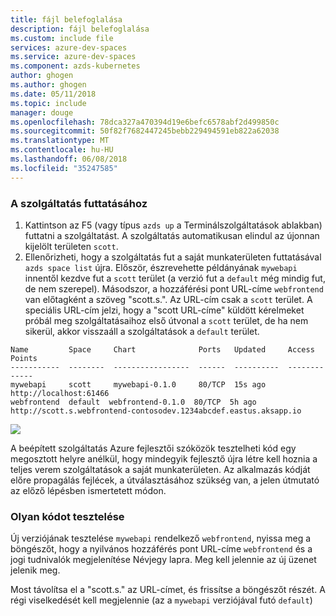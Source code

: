 ```yaml
---
title: fájl belefoglalása
description: fájl belefoglalása
ms.custom: include file
services: azure-dev-spaces
ms.service: azure-dev-spaces
ms.component: azds-kubernetes
author: ghogen
ms.author: ghogen
ms.date: 05/11/2018
ms.topic: include
manager: douge
ms.openlocfilehash: 78dca327a470394d19e6befc6578abf2d499850c
ms.sourcegitcommit: 50f82f7682447245bebb229494591eb822a62038
ms.translationtype: MT
ms.contentlocale: hu-HU
ms.lasthandoff: 06/08/2018
ms.locfileid: "35247585"
---
```

### <a name="run-the-service"></a>A szolgáltatás futtatásához

1. Kattintson az F5 (vagy típus `azds up` a Terminálszolgáltatások ablakban) futtatni a szolgáltatást. A szolgáltatás automatikusan elindul az újonnan kijelölt területen `scott`. 
1. Ellenőrizheti, hogy a szolgáltatás fut a saját munkaterületen futtatásával `azds space list` újra. Először, észrevehette példányának `mywebapi` innentől kezdve fut a `scott` terület (a verzió fut a `default` még mindig fut, de nem szerepel). Másodszor, a hozzáférési pont URL-címe `webfrontend` van előtagként a szöveg "scott.s.". Az URL-cím csak a `scott` terület. A speciális URL-cím jelzi, hogy a "scott URL-címe" küldött kérelmeket próbál meg szolgáltatásaihoz első útvonal a `scott` terület, de ha nem sikerül, akkor visszaáll a szolgáltatások a `default` terület.

```
Name         Space     Chart              Ports   Updated     Access Points
-----------  --------  -----------------  ------  ----------  -------------
mywebapi     scott     mywebapi-0.1.0     80/TCP  15s ago     http://localhost:61466
webfrontend  default  webfrontend-0.1.0  80/TCP  5h ago      http://scott.s.webfrontend-contosodev.1234abcdef.eastus.aksapp.io
```

![](../media/common/space-routing.png)

A beépített szolgáltatás Azure fejlesztői szóközök tesztelheti kód egy megosztott helyre anélkül, hogy mindegyik fejlesztő újra létre kell hoznia a teljes verem szolgáltatások a saját munkaterületen. Az alkalmazás kódját előre propagálás fejlécek, a útválasztásához szükség van, a jelen útmutató az előző lépésben ismertetett módon.

### <a name="test-code-in-a-space"></a>Olyan kódot tesztelése
Új verziójának tesztelése `mywebapi` rendelkező `webfrontend`, nyissa meg a böngészőt, hogy a nyilvános hozzáférés pont URL-címe `webfrontend` és a jogi tudnivalók megjelenítése Névjegy lapra. Meg kell jelennie az új üzenet jelenik meg.

Most távolítsa el a "scott.s." az URL-címet, és frissítse a böngészőt részét. A régi viselkedését kell megjelennie (az a `mywebapi` verziójával futó `default`)
